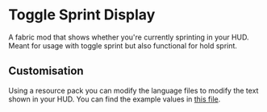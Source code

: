 # Toggle Sprint Display

A fabric mod that shows whether you're currently sprinting in your HUD. Meant for usage with toggle sprint but also
functional for hold sprint.

## Customisation

Using a resource pack you can modify the language files to modify the text shown in your HUD.
You can find the example values in [this file](https://github.com/Aeltumn/toggle-sprint-display/blob/main/resources/assets/toggle-sprint-display/lang/en_us.json).